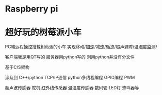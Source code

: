 # Raspberry pi
# 超好玩的树莓派小车
PC端远程操控搭载树莓派的小车  实现移动/加速/减速/循迹/超声避障/温湿度监测/

客户端我是用QT写的 服务器用python写的 刚用python并没有分文件

基于C/S架构

涉及到 C++/python   TCP/IP通信    python多线程编程    GPIO编程   PWM 

超声波传感器    舵机  红外线传感器    温湿度传感器   数码管   LED灯   蜂鸣器等
